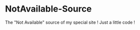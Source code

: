 NotAvailable-Source
===================

The "Not Available" source of my special site ! Just a little code !
